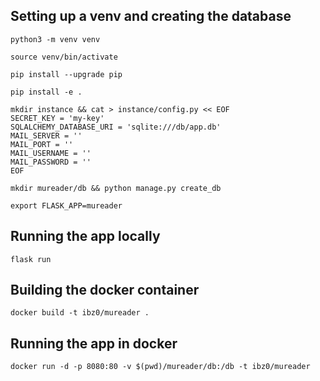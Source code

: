 ## Setting up a venv and creating the database

`python3 -m venv venv`

`source venv/bin/activate`

`pip install --upgrade pip`

`pip install -e .`

```
mkdir instance && cat > instance/config.py << EOF
SECRET_KEY = 'my-key'
SQLALCHEMY_DATABASE_URI = 'sqlite:///db/app.db'
MAIL_SERVER = ''
MAIL_PORT = ''
MAIL_USERNAME = ''
MAIL_PASSWORD = ''
EOF
```

`mkdir mureader/db && python manage.py create_db`

`export FLASK_APP=mureader`

## Running the app locally

`flask run`

## Building the docker container

`docker build -t ibz0/mureader .`

## Running the app in docker

`docker run -d -p 8080:80 -v $(pwd)/mureader/db:/db -t ibz0/mureader`

